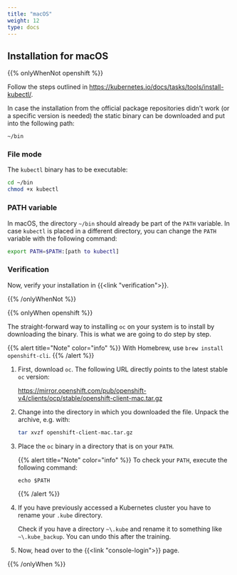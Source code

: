 ```yaml
---
title: "macOS"
weight: 12
type: docs
---
```


## Installation for macOS

{{% onlyWhenNot openshift %}}

Follow the steps outlined in <https://kubernetes.io/docs/tasks/tools/install-kubectl/>.

In case the installation from the official package repositories didn't work (or a specific version is needed) the static binary can be downloaded and put into the following path:

```
~/bin
```


### File mode

The `kubectl` binary has to be executable:

```bash
cd ~/bin
chmod +x kubectl
```


### PATH variable

In macOS, the directory `~/bin` should already be part of the `PATH` variable.
In case `kubectl` is placed in a different directory, you can change the `PATH` variable with the following command:

```bash
export PATH=$PATH:[path to kubectl]
```


### Verification

Now, verify your installation in {{<link "verification">}}.

{{% /onlyWhenNot %}}

{{% onlyWhen openshift %}}

The straight-forward way to installing `oc` on your system is to install by downloading the binary.
This is what we are going to do step by step.

{{% alert title="Note" color="info" %}}
With Homebrew, use `brew install openshift-cli`.
{{% /alert %}}

1. First, download `oc`. The following URL directly points to the latest stable `oc` version:

   <https://mirror.openshift.com/pub/openshift-v4/clients/ocp/stable/openshift-client-mac.tar.gz>

1. Change into the directory in which you downloaded the file. Unpack the archive, e.g. with:

   ```bash
   tar xvzf openshift-client-mac.tar.gz
   ```

1. Place the `oc` binary in a directory that is on your `PATH`.

   {{% alert title="Note" color="info" %}}
   To check your `PATH`, execute the following command:

   ```
   echo $PATH
   ```

   {{% /alert %}}

1. If you have previously accessed a Kubernetes cluster you have to rename your `.kube` directory.

   Check if you have a directory `~\.kube` and rename it to something like `~\.kube_backup`.
   You can undo this after the training.

1. Now, head over to the {{<link "console-login">}} page.

{{% /onlyWhen %}}
